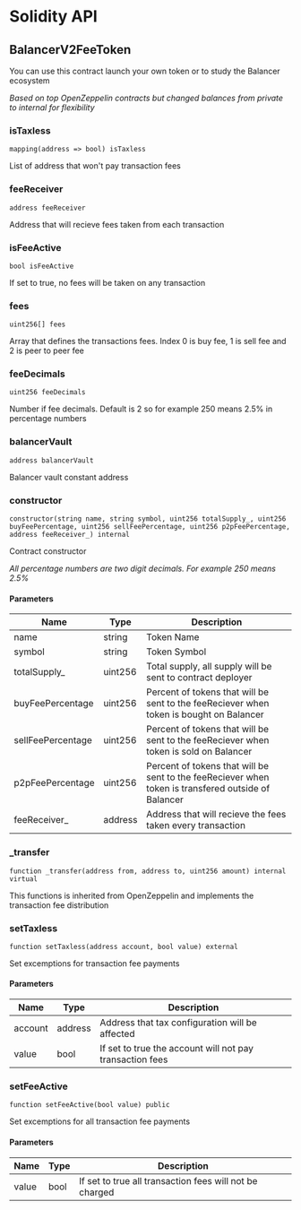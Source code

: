 # Solidity API

## BalancerV2FeeToken

You can use this contract launch your own token or to study the Balancer ecosystem

_Based on top OpenZeppelin contracts but changed balances from private to internal for flexibility_

### isTaxless

```solidity
mapping(address => bool) isTaxless
```

List of address that won't pay transaction fees

### feeReceiver

```solidity
address feeReceiver
```

Address that will recieve fees taken from each transaction

### isFeeActive

```solidity
bool isFeeActive
```

If set to true, no fees will be taken on any transaction

### fees

```solidity
uint256[] fees
```

Array that defines the transactions fees. Index 0 is buy fee, 1 is sell fee and 2 is peer to peer fee

### feeDecimals

```solidity
uint256 feeDecimals
```

Number if fee decimals. Default is 2 so for example 250 means 2.5% in percentage numbers

### balancerVault

```solidity
address balancerVault
```

Balancer vault constant address

### constructor

```solidity
constructor(string name, string symbol, uint256 totalSupply_, uint256 buyFeePercentage, uint256 sellFeePercentage, uint256 p2pFeePercentage, address feeReceiver_) internal
```

Contract constructor

_All percentage numbers are two digit decimals. For example 250 means 2.5%_

#### Parameters

| Name | Type | Description |
| ---- | ---- | ----------- |
| name | string | Token Name |
| symbol | string | Token Symbol |
| totalSupply_ | uint256 | Total supply, all supply will be sent to contract deployer |
| buyFeePercentage | uint256 | Percent of tokens that will be sent to the feeReciever when token is bought on Balancer |
| sellFeePercentage | uint256 | Percent of tokens that will be sent to the feeReciever when token is sold on Balancer |
| p2pFeePercentage | uint256 | Percent of tokens that will be sent to the feeReciever when token is transfered outside of Balancer |
| feeReceiver_ | address | Address that will recieve the fees taken every transaction |

### _transfer

```solidity
function _transfer(address from, address to, uint256 amount) internal virtual
```

This functions is inherited from OpenZeppelin and implements the transaction fee distribution

### setTaxless

```solidity
function setTaxless(address account, bool value) external
```

Set excemptions for transaction fee payments

#### Parameters

| Name | Type | Description |
| ---- | ---- | ----------- |
| account | address | Address that tax configuration will be affected |
| value | bool | If set to true the account will not pay transaction fees |

### setFeeActive

```solidity
function setFeeActive(bool value) public
```

Set excemptions for all transaction fee payments

#### Parameters

| Name | Type | Description |
| ---- | ---- | ----------- |
| value | bool | If set to true all transaction fees will not be charged |

